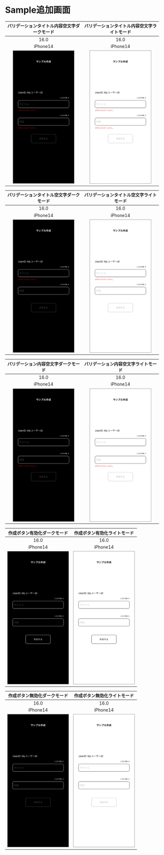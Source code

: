 # Sample追加画面

|バリデーションタイトル内容空文字ダークモード|バリデーションタイトル内容空文字ライトモード|
|:---:|:---:|
|16.0|16.0|
|iPhone14|iPhone14|
|<img src='../TestSnapshot/ReferenceImages_64/Sample追加画面/testSampleAddViewController_バリデーション_タイトル_内容_空文字_ダークモード_iPhone_16_0_390x844@3x.png' width='200' style='border: 1px solid #999' />|<img src='../TestSnapshot/ReferenceImages_64/Sample追加画面/testSampleAddViewController_バリデーション_タイトル_内容_空文字_ライトモード_iPhone_16_0_390x844@3x.png' width='200' style='border: 1px solid #999' />|

|バリデーションタイトル空文字ダークモード|バリデーションタイトル空文字ライトモード|
|:---:|:---:|
|16.0|16.0|
|iPhone14|iPhone14|
|<img src='../TestSnapshot/ReferenceImages_64/Sample追加画面/testSampleAddViewController_バリデーション_タイトル_空文字_ダークモード_iPhone_16_0_390x844@3x.png' width='200' style='border: 1px solid #999' />|<img src='../TestSnapshot/ReferenceImages_64/Sample追加画面/testSampleAddViewController_バリデーション_タイトル_空文字_ライトモード_iPhone_16_0_390x844@3x.png' width='200' style='border: 1px solid #999' />|

|バリデーション内容空文字ダークモード|バリデーション内容空文字ライトモード|
|:---:|:---:|
|16.0|16.0|
|iPhone14|iPhone14|
|<img src='../TestSnapshot/ReferenceImages_64/Sample追加画面/testSampleAddViewController_バリデーション_内容_空文字_ダークモード_iPhone_16_0_390x844@3x.png' width='200' style='border: 1px solid #999' />|<img src='../TestSnapshot/ReferenceImages_64/Sample追加画面/testSampleAddViewController_バリデーション_内容_空文字_ライトモード_iPhone_16_0_390x844@3x.png' width='200' style='border: 1px solid #999' />|

|作成ボタン有効化ダークモード|作成ボタン有効化ライトモード|
|:---:|:---:|
|16.0|16.0|
|iPhone14|iPhone14|
|<img src='../TestSnapshot/ReferenceImages_64/Sample追加画面/testSampleAddViewController_作成ボタン_有効化_ダークモード_iPhone_16_0_390x844@3x.png' width='200' style='border: 1px solid #999' />|<img src='../TestSnapshot/ReferenceImages_64/Sample追加画面/testSampleAddViewController_作成ボタン_有効化_ライトモード_iPhone_16_0_390x844@3x.png' width='200' style='border: 1px solid #999' />|

|作成ボタン無効化ダークモード|作成ボタン無効化ライトモード|
|:---:|:---:|
|16.0|16.0|
|iPhone14|iPhone14|
|<img src='../TestSnapshot/ReferenceImages_64/Sample追加画面/testSampleAddViewController_作成ボタン_無効化_ダークモード_iPhone_16_0_390x844@3x.png' width='200' style='border: 1px solid #999' />|<img src='../TestSnapshot/ReferenceImages_64/Sample追加画面/testSampleAddViewController_作成ボタン_無効化_ライトモード_iPhone_16_0_390x844@3x.png' width='200' style='border: 1px solid #999' />|

